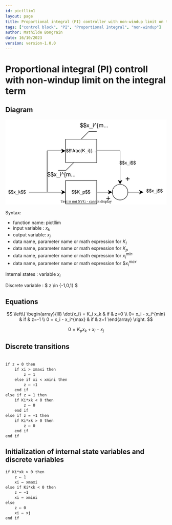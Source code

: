 ```yaml
---
id: pictllim1
layout: page
title: Proportional integral (PI) controller with non-windup limit on the integral term
tags: ["control block", "PI", "Proportional Integral", "non-windup"]
author: Mathilde Bongrain
date: 16/10/2023
version: version-1.0.0
---
```


# Proportional integral (PI) controll with non-windup limit on the integral term

## Diagram

![pictlim diagram](limitedProportionalIntegralController.svg)

Syntax:  

- function name: pictllim
- input variable : $x_k$
- output variable: $x_j$
- data name, parameter name or math expression for $K_I$
- data name, parameter name or math expression for $K_p$
- data name, parameter name or math expression for $x_i^{min}$
- data name, parameter name or math expression for $$x_i^{max}$

Internal states : variable $x_i$

Discrete variable :  $ z \in \{-1,0,1\} $

## Equations

$$
 \left\{
    \begin{array}{lll}
         \dot{x_i} = K_i x_k & if & z=0 \\
        0= x_i - x_i^{min} & if & z=-1 \\
        0 = x_i - x_i^{max} & if & z=1
    \end{array}
\right.
$$

$$ 0 = K_p x_k + x_i - x_j $$

## Discrete transitions

```

if z = 0 then
    if xi > xmaxi then
        z ← 1
    else if xi < xmini then
        z ← −1
    end if
else if z = 1 then
    if Ki*xk < 0 then
        z ← 0
    end if
else if z = −1 then
    if Ki*xk > 0 then
        z ← 0
    end if
end if
```

## Initialization of internal state variables and discrete variables

```
if Ki*xk > 0 then
    z ← 1
    xi ← xmaxi
else if Ki*xk < 0 then
    z ← −1
    xi ← xmini
else
    z ← 0
    xi ← xj
end if
```